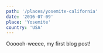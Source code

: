 ```yaml
---
path: '/places/yosemite-california'
date: '2016-07-09'
place: 'Yosemite'
country: 'USA'
---
```


Oooooh-weeee, my first blog post!
